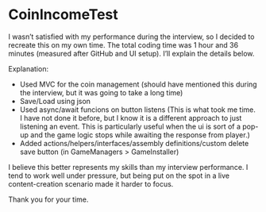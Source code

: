 # CoinIncomeTest

I wasn’t satisfied with my performance during the interview, so I decided to recreate this on my own time.
The total coding time was 1 hour and 36 minutes (measured after GitHub and UI setup). I’ll explain the details below.

Explanation:

- Used MVC for the coin management (should have mentioned this during the interview, but it was going to take a long time)
- Save/Load using json
- Used async/await funcions on button listens (This is what took me time. I have not done it before,
  but I know it is a different approach to just listening an event. This is particularly useful when the ui is sort of a
  pop-up and the game logic stops while awaiting the response from player.)
- Added actions/helpers/interfaces/assembly definitions/custom delete save button (in GameManagers > GameInstaller)


I believe this better represents my skills than my interview performance.
I tend to work well under pressure, but being put on the spot in a live content-creation scenario made it harder to focus.

Thank you for your time.
